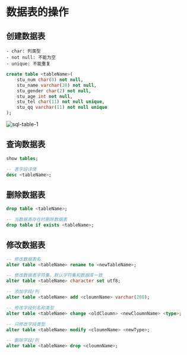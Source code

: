 # 数据表的操作

## 创建数据表
    - char: 列类型
    - not null: 不能为空
    - unique: 不能重复
``` sql
create table <tableName>(
    stu_num char(8) not null,
    stu_name varchar(20) not null,
    stu_gender char(2) not null,
    stu_age int not null,
    stu_tel char(11) not null unique,
    stu_qq varchar(11) not null unique
);
```
![sql-table-1](/sql-table-1.jpg)

## 查询数据表
``` sql
show tables;

-- 表字段详情
desc <tableName>;
```

## 删除数据表
``` sql
drop table <tableName>;

-- 当数据表存在时删除数据表
drop table if exists <tableName>;
```

## 修改数据表
``` sql
-- 修改数据表名
alter table <tableName> rename to <newTableName>;

-- 修改数据表字符集，默认字符集和数据库一致
alter table <tableName> character set utf8;

-- 添加字段/列
alter table <tableName> add <cloumnName> varchar(200);

-- 修改字段列名和类型
alter table <tableName> change <oldCloumn> <newCloumnName> <type>;

-- 只修改字段类型
alter table <tableName> modify <cloumnName> <newType>;

-- 删除字段/列
alter table <tableName> drop <cloumnName>;
```